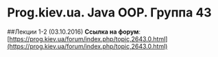 Prog.kiev.ua. Java OOP. Группа 43
===

##Лекции 1-2 (03.10.2016)
**Cсылка на форум**: 
[https://prog.kiev.ua/forum/index.php/topic,2643.0.html](https://prog.kiev.ua/forum/index.php/topic,2643.0.html)
